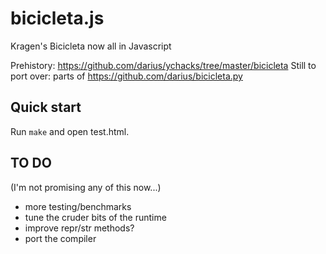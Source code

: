 bicicleta.js
============

Kragen's Bicicleta now all in Javascript

Prehistory: https://github.com/darius/ychacks/tree/master/bicicleta
Still to port over: parts of https://github.com/darius/bicicleta.py

## Quick start

Run `make` and open test.html.

## TO DO

(I'm not promising any of this now...)

* more testing/benchmarks
* tune the cruder bits of the runtime
* improve repr/str methods?
* port the compiler
